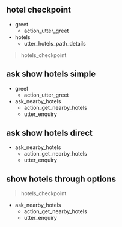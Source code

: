 ## hotel checkpoint
* greet
  - action_utter_greet
* hotels
  - utter_hotels_path_details
> hotels_checkpoint

## ask show hotels simple

* greet
  - action_utter_greet
* ask_nearby_hotels
  - action_get_nearby_hotels
  - utter_enquiry

## ask show hotels direct

* ask_nearby_hotels
  - action_get_nearby_hotels
  - utter_enquiry

## show hotels through options

> hotels_checkpoint
* ask_nearby_hotels
  - action_get_nearby_hotels
  - utter_enquiry